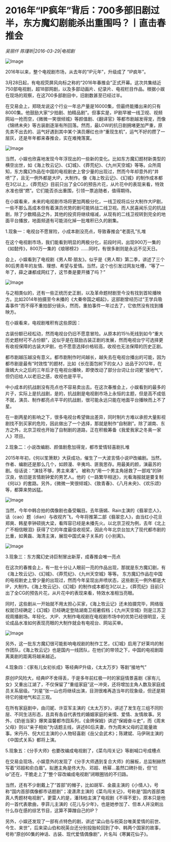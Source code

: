 # 2016年“IP疯年”背后：700多部旧剧过半，东方魔幻剧能杀出重围吗？丨直击春推会

*吴丽仟 陈瑾昕|2016-03-29|电视剧*

![Image](http://static.ylzbl.com/uploads/ueditor/php/upload/image/20170914/1505377880848195.jpeg)

2016年以来，整个电视剧市场，从去年的“IP元年”，升级成了 “IP疯年”。

3月28日起，有电视荧屏风向标之称的“2016年春推会”正式开幕。这次共集结近750部电视剧，超18部网剧，以及多部动画片、纪录片、电视栏目作品。根据小娱在现场的观察，在这700多部剧目中，旧剧数甚至已经过半。

在交易会上，郑晓龙说这个行业一年总产量是16000集，但最终能播出来的只有8000集。他鼓励大家“少拍剧、拍精品剧”。但事实是，IP剧早被一线卫视、视频网站一抢而空，《微微一笑很倾城》等颜值剧、《翻译官》等都市剧越发得宠，而像《锦绣未央》等古装剧逐渐有所回落。然而，最LOW的抗日剧拥堵更加严重，原先卖不出去的、运气好遇到其中某个演员爆红也许“重现生机”，运气不好的攒了一层灰，还是年年都来春推会，实在难掩落寞。

![Image](http://si1.go2yd.com/get-image/0GfUcw5sp3Q)

当然，小娱也欣喜地发现今年浮现出的一些新的变化。比如东方魔幻题材新类型的横空出世，如《海上牧云记》、《幻城》、《莽荒纪》、《九州天空城》等等。众所周知，东方魔幻作品在中国的电视剧史上曾少量的出现过，然而今年却意外的“井喷”了，且无一例外都是大IP，大制作。像《海上牧云记》、《幻城》的制作成本都在3亿以上，《莽荒纪》目前只出了全CG的预告片花，从片花中的表现来看，特效水准也很“燃”。它们能否杀出重围，引领一票追随者，值得期待。

在小娱看来，未来的电视剧市场将更加两极分化，一线卫视将瓜分大制作大IP剧，一些不那么高成本但有着演员优势的剧可能转战二线卫视。而人民喜闻乐见的抗战剧，除了少数精品之外，其他的投资将继续缩减，从现有的二线卫视转到完全的地面平台播放，地面频道有可能消化掉一批堆积已久的剧集。

1.现象一：电视台不愿冒险，小成本剧没亮点，导致春推会“老面孔”扎堆

在这个电视剧市场，我们能看到明显的两极分化，前段时间，出现900万一集的《如懿传》，800万一集的《琅琊榜2》……同时，有很多剧则是永远不见天日。

会上，小娱看到了电视剧《男人帮·朋友》。似乎是《男人帮》第二季，讲述了三个80后男青年的友情、理想、希望与爱情。当然，这个也引发过网友吐槽，“等了一年了，薛之谦都成网红了，这节奏是要开播了吗？”

![Image](http://si1.go2yd.com/get-image/0GfUcjZdUoK)

与之相类似的，还有一些正统历史正剧，以及革命题材剧至今没有找到首轮播映方。比如2014年拍摄至今未播的《大秦帝国之崛起》，这部剧曾经历过“王学兵吸毒事件”而不得不重拍部分镜头，然而，重拍事件一年过去了，它依然没有找到播映方。

在小娱看来，电视剧堆积有这些原因：

古装份额已经松动，然而电视台仍旧不愿意冒险。从原本的15％死线到如今“重大历史题材可不占份额”，这似乎是在鼓励古装正剧的发展，然而电视台宁可选择更有收视保障的古装大IP剧，也不愿意选择价格较高，收视也无法保障的历史正剧。

都市剧越压越没有意义。都市剧制作时间越长，越失去在电视台播出的可能，因为都市剧是最有“时效性”的题材，比如《长在面包树下的女人》出品于2012年，在唐嫣大火之后的三年后才在电视台播映，即使改动了部分台词让台词更“接地气”，但仍旧给人以老旧之感，收视也是平平。

中小成本的抗战剧没有亮点也不容易卖出去。在这次春推会上，小娱看到的最多的片子，实际上是抗战剧，是的，抗战剧是电视剧市场上永恒的主题，但是高不成低不就，演员、制作都亮点平平的抗战剧，很可能永远只能在地面平台播映而上不了星。

在一剧两星的影响之下，很多电视台希望做出差异，同时制片方难以承担大量影视剧找不到买家的危险，因此做出了一个选择，那就是制作“自制剧”。除了湖南、东方之外，北京卫视也开始了自制剧的道路，正在积极筹备《我爱我家之冬奥一家人》项目。

2.现象二：小说改编剧、颜值剧愈加得宠，都市爱情轻喜剧扎堆

2015年年初，《何以笙箫默》大获成功，催生了一大波言情小说IP改编剧。当然，作者、编剧还是那么几个，如顾漫、辛夷坞、匪我思存。用最美的颜，演最苏的剧。俗话说：“演技不够，男主来凑”。 被称为“用一个男主角拯救了一部戏”的钟汉良，依旧是言情剧钟爱的男艺人。他的《一路繁华相送》，光看海报就是要复制《何以》的套路。另外，《微微一笑很倾城》、《致青春》、《八月未央》、《欢乐颂》等，都算来势凶猛。

![Image](http://si1.go2yd.com/get-image/0GfUcl86S0W)

当然，今年中韩合拍的偶像剧也备受瞩目。去年唐嫣、Rain主演的《翡翠恋人》，话（cao）题（dian）与收视齐飞，今年将推第二部《翡翠恋人》，由当红小花旦郑爽、韩星李钟硕挑大梁，看阵容已经是未播先火。以北京卫视为例，去年《北上广不相信眼泪》获得了它的年度最佳收视奖，因此今年北京台加大了现代都市剧的比重，如黄磊、海清主演，展现中国式亲子关系的《小别离》。

![Image](http://si1.go2yd.com/get-image/0GfUcmLRMPY)

3.现象三：东方魔幻史诗巨制冒出新芽，成春推会唯一亮点

在这次的春推会上，有一批十分让人眼前一亮的作品出现，那就是东方魔幻剧，有《海上牧云记》、《幻城》、《莽荒纪》、《九州天空城》等等。 东方魔幻作品在中国的电视剧史上曾少量的出现过，然而今年呈现出井喷状态，这些剧无一例外都是大IP，大制作。《海上牧云记》、《幻城》的制作成本都在3亿以上，《莽荒纪》目前只出了全CG的预告片花，从片花中的表现来看，特效水准相当亮眼。

同时，这些剧从一开始就不用太担心买家，《海上牧云记》还未拍摄完毕，网络版权就已经确定；《幻城》已经确定登陆湖南卫视暑假档；《九州天空城》则是江苏卫视周播剧场。年轻化、大IP、大制作电视剧在电视剧市场中的优势已经很明显，无论成品水准如何表现亮眼的大制作就会有电视台、网站买单。

![Image](http://si1.go2yd.com/get-image/0GfUcpQZxcu)

另外，这一批东方魔幻很可能影响电视剧的制作工艺，《幻城》启用了好莱坞的制作团队，《海上牧云记》也是国内一线团队，在他们的带领之下，中国的电视剧距离美剧的距离将越来越近。

4.现象四：《家有儿女初长成》等经典IP升级，《太太万岁》等剧“接地气”

原创IP风险大，经典IP不舍得丢，于是多年前红极一时的家庭情景喜剧《家有儿女》又重出江湖了，不仅保留了“重组家庭”这一冲突，还将增加主角人数及家庭成员关系层级。“刘星”张一山也将继续出演，目测很难再造当年的现象级，但还是期待它的接地气和正三观。

在所有家庭剧中，由闫妮、许亚军主演的《太太万岁》，讲述了发生在三组不同阶层、不同生活形态，且具有各自代表性的婚姻家庭的亲情、爱情、友情故事。另外，《奶爸当家》爆笑温馨都市囧系列，《金牌保姆》讲述“保姆奋斗史”，而《周末父母》则以“亲子相处”为话题主线，讲述80后夫妻，作为周末父母的正能量故事。宋丹丹、倪大红主演的小人物轻喜剧《岳父会武术》；陈建斌、马伊琍主演的《中国式关系》都将上演。

5.现象五：《分手大师》也要改编成电视剧了，《菜鸟闯关记》等剧喊口号成槽点

在交易会现场，小娱意外的发现了《分手大师遇到复合大师》的展板，总监制赫然写着“邓超和俞白眉”。拟邀主角是佟大为、邓超、杨幂…虽然口碑扑街，但“烂ip”还在，干脆走上了“整个容改编成电视剧”闭眼圈钱的不归路。

当然，还有不少剧戴上了“首部”的帽子，比如胡军、金晨主演的《小情人》，号称“国内首部偶像都市话题剧”；凌潇肃主演的《菜鸟闯关记》，号称是“国内首部类真人秀题材电视剧”。更雷人的是，潘玮柏主演了电视剧《不得不爱》，原本只是他的一首代表歌曲，李菲儿主演的《花儿与少年》，也是她参加了、但本人并没刷出什么存在感的综艺节目，这算不算蹭自己的IP？

另外，小娱还发现了一部有点特色的剧，讲述“梁山伯与祝英台唯美爱情的前世、今生、来世”，后来梁山伯和祝英台还分别投胎轮回到了中、韩两个国家的故事，号称“原创60集的神话、古装、现代爱情偶像剧”，片名叫《寒翼花仙子》。

